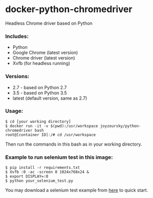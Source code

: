 # docker-python-chromedriver

Headless Chrome driver based on Python

### Includes:

 - Python
 - Google Chrome (latest version)
 - Chrome driver (latest version)
 - Xvfb (for headless running)

### Versions:

 - 2.7 - based on Python 2.7
 - 3.5 - based on Python 3.5
 - latest (default version, same as 2.7)

### Usage:

```
$ cd [your working directory]
$ docker run -it -v $(pwd):/usr/workspace joyzoursky/python-chromedriver bash
root@[container ID]:/# cd /usr/workspace
```
Then run the commands in this bash as in your working directory.


### Example to run selenium test in this image:

```
$ pip install -r requirements.txt
$ Xvfb :0 -ac -screen 0 1024x768x24 &
$ export DISPLAY=:0
$ python your_selenium_test.py
```

You may download a selenium test example from [here](https://github.com/joyzoursky/selenium-template) to quick start.
